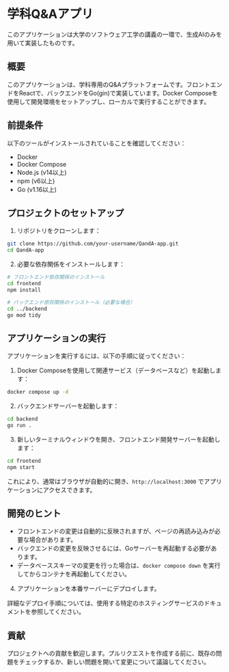 # 学科Q&Aアプリ
このアプリケーションは大学のソフトウェア工学の講義の一環で、生成AIのみを用いて実装したものです。

## 概要

このアプリケーションは、学科専用のQ&Aプラットフォームです。フロントエンドをReactで、バックエンドをGo(gin)で実装しています。Docker Composeを使用して開発環境をセットアップし、ローカルで実行することができます。

## 前提条件

以下のツールがインストールされていることを確認してください：

- Docker
- Docker Compose
- Node.js (v14以上)
- npm (v6以上)
- Go (v1.16以上)

## プロジェクトのセットアップ

1. リポジトリをクローンします：

```bash
git clone https://github.com/your-username/QandA-app.git
cd QandA-app
```

2. 必要な依存関係をインストールします：

```bash
# フロントエンド依存関係のインストール
cd frontend
npm install

# バックエンド依存関係のインストール（必要な場合）
cd ../backend
go mod tidy
```

## アプリケーションの実行

アプリケーションを実行するには、以下の手順に従ってください：

1. Docker Composeを使用して関連サービス（データベースなど）を起動します：

```bash
docker compose up -d
```

2. バックエンドサーバーを起動します：

```bash
cd backend
go run .
```

3. 新しいターミナルウィンドウを開き、フロントエンド開発サーバーを起動します：

```bash
cd frontend
npm start
```

これにより、通常はブラウザが自動的に開き、`http://localhost:3000` でアプリケーションにアクセスできます。

## 開発のヒント

- フロントエンドの変更は自動的に反映されますが、ページの再読み込みが必要な場合があります。
- バックエンドの変更を反映させるには、Goサーバーを再起動する必要があります。
- データベーススキーマの変更を行った場合は、`docker compose down` を実行してからコンテナを再起動してください。


4. アプリケーションを本番サーバーにデプロイします。

詳細なデプロイ手順については、使用する特定のホスティングサービスのドキュメントを参照してください。

## 貢献

プロジェクトへの貢献を歓迎します。プルリクエストを作成する前に、既存の問題をチェックするか、新しい問題を開いて変更について議論してください。
